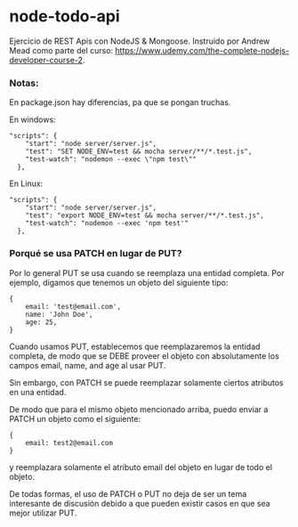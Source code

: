 # node-todo-api

Ejercicio de REST Apis con NodeJS & Mongoose. Instruido por Andrew Mead como parte del curso: https://www.udemy.com/the-complete-nodejs-developer-course-2.


### Notas:

En package.json hay diferencias, pa que se pongan truchas.

En windows: 
```
"scripts": {
    "start": "node server/server.js",
    "test": "SET NODE_ENV=test && mocha server/**/*.test.js",
    "test-watch": "nodemon --exec \"npm test\""
  },
```

En Linux:
```
"scripts": {
    "start": "node server/server.js",
    "test": "export NODE_ENV=test && mocha server/**/*.test.js",
    "test-watch": "nodemon --exec 'npm test'"
  },
```

### Porqué se usa PATCH en lugar de PUT?

Por lo general PUT se usa cuando se reemplaza una entidad completa. Por ejemplo, digamos que tenemos un objeto del siguiente tipo:
```
{
    email: 'test@email.com',
    name: 'John Doe',
    age: 25,
}
```

Cuando usamos PUT, establecemos que reemplazaremos la entidad completa, de modo que se DEBE proveer el objeto con absolutamente los campos email, name, and age al usar PUT.


Sin embargo, con PATCH se puede reemplazar solamente ciertos atributos en una entidad.

De modo que para el mismo objeto mencionado arriba, puedo enviar a PATCH un objeto como el siguiente:
```
{
    email: test2@email.com
}
```
y reemplazara solamente el atributo email del objeto en lugar de todo el objeto.

De todas formas, el uso de PATCH o PUT no deja de ser un tema interesante de discusión debido a que pueden existir casos en que sea mejor utilizar PUT.
